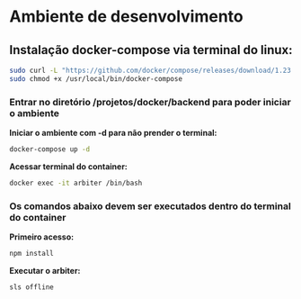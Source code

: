 # Ambiente de desenvolvimento

## Instalação docker-compose via terminal do linux:
```sh
sudo curl -L "https://github.com/docker/compose/releases/download/1.23.2/docker-compose-$(uname -s)-$(uname -m)" -o /usr/local/bin/docker-compose
sudo chmod +x /usr/local/bin/docker-compose
```
### Entrar no diretório /projetos/docker/backend para poder iniciar o ambiente

**Iniciar o ambiente com -d para não prender o terminal:**
```sh
docker-compose up -d
```
**Acessar terminal do container:**
```sh
docker exec -it arbiter /bin/bash
```
### Os comandos abaixo devem ser executados dentro do terminal do container

**Primeiro acesso:**
```sh
npm install
```
**Executar o arbiter:**
```sh
sls offline
```
